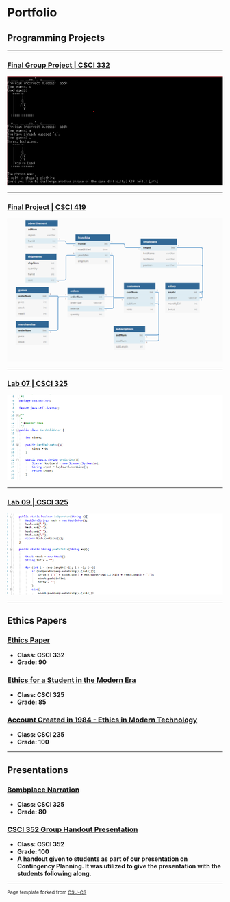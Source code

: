 Portfolio
=========

Programming Projects
--------------------

---
### [Final Group Project | CSCI 332](project3)

![332-GroupFinal](images/project1.png)

---
### [Final Project | CSCI 419](project4)

![419-Final](images/Delivery3.png)

---
### [Lab 07 | CSCI 325](project1)

![325-Lab-07](images/project2.png)

---
### [Lab 09 | CSCI 325](project2)

![325-lab09](images/project3.png)

---

Ethics Papers
-------------

### [Ethics Paper](/pdf/NetworkingPaper.docx)

-   **Class: CSCI 332**  
-   **Grade: 90**

### [Ethics for a Student in the Modern Era](/pdf/EthicsPaperCSCI325.docx)

-   **Class: CSCI 325** 
-   **Grade: 85**

### [Account Created in 1984 - Ethics in Modern Technology](/pdf/235Paper.docx)

-   **Class: CSCI 235** 
-   **Grade: 100**

---

Presentations
-------------

### [Bombplace Narration](/pdf/bombPlacePaulMcGlothlin.flv)

- **Class: CSCI 325** 
- **Grade: 80**


### [CSCI 352 Group Handout Presentation](/pdf/CSCI352ContingencyPlanningProject–McGlothlinHarrison.docx)

- **Class: CSCI 352** 
- **Grade: 100**
- **A handout given to students as part of our presentation on Contingency Planning. It was utilized to give the presentation with the students following along.**

---

<p style="font-size:11px">Page template forked from <a href="https://github.com/csu-cs/csci-portfolio">CSU-CS</a></p>
<!-- Remove above link if you don't want to attributive -->
